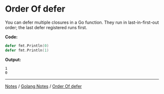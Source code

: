 # Order Of defer

You can defer multiple closures in a Go function. They run in last-in-first-out order; the last defer registered runs first.

**Code:**

```go
defer fmt.Println(0)
defer fmt.Println(1)
```

**Output:**

```
1
0
```

<hr style="height:1px;">

[Notes](../../index.md#notes) / [Golang Notes](../../index.md#golang-notes) / [Order Of defer](#order-of-defer)
